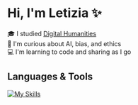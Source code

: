 # Hi, I'm Letizia ✨

🎓 I studied [Digital Humanities](https://www.corsi.univr.it/?ent=cs&id=904&menu=studiare&tab=insegnamenti&aa=2021/2022&lang=en)   
👀 I'm curious about AI, bias, and ethics  
💻 I'm learning to code and sharing as I go

## Languages & Tools
[![My Skills](https://skillicons.dev/icons?i=py,latex,html,css)](https://skillicons.dev)
